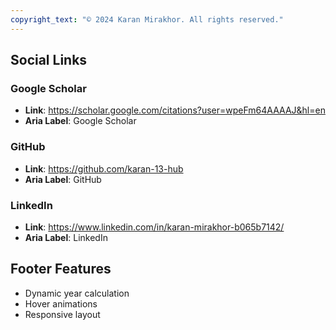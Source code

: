```yaml
---
copyright_text: "© 2024 Karan Mirakhor. All rights reserved."
---
```


## Social Links

### Google Scholar
- **Link**: https://scholar.google.com/citations?user=wpeFm64AAAAJ&hl=en
- **Aria Label**: Google Scholar

### GitHub
- **Link**: https://github.com/karan-13-hub
- **Aria Label**: GitHub

### LinkedIn
- **Link**: https://www.linkedin.com/in/karan-mirakhor-b065b7142/
- **Aria Label**: LinkedIn

## Footer Features
- Dynamic year calculation
- Hover animations
- Responsive layout
